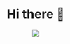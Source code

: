 <div align="center">
  <h1>Hi there 👋</h1>
<img src="https://metrics.lecoq.io/Ow0cast?template=classic&calendar=1&habits=1&base=header%2C%20activity%2C%20community%2C%20repositories%2C%20metadata&base.indepth=false&base.hireable=false&base.skip=false&habits=true&habits.from=200&habits.days=14&habits.facts=true&habits.charts=false&habits.charts.type=chartist&habits.trim=false&habits.languages.limit=8&habits.languages.threshold=0%25&calendar=false&calendar.limit=1&config.timezone=America%2FToronto&config.twemoji=true">
</div>
